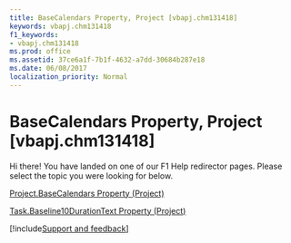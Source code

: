 ```yaml
---
title: BaseCalendars Property, Project [vbapj.chm131418]
keywords: vbapj.chm131418
f1_keywords:
- vbapj.chm131418
ms.prod: office
ms.assetid: 37ce6a1f-7b1f-4632-a7dd-30684b287e18
ms.date: 06/08/2017
localization_priority: Normal
---
```



# BaseCalendars Property, Project [vbapj.chm131418]

Hi there! You have landed on one of our F1 Help redirector pages. Please select the topic you were looking for below.

[Project.BaseCalendars Property (Project)](http://msdn.microsoft.com/library/fb7f55f6-6618-fb82-dae1-320953bcf79d%28Office.15%29.aspx)

[Task.Baseline10DurationText Property (Project)](http://msdn.microsoft.com/library/4f7545f0-43e4-86ce-3665-8fca80ae9f4d%28Office.15%29.aspx)

[!include[Support and feedback](~/includes/feedback-boilerplate.md)]